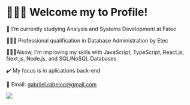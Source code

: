 # 🙅🏽‍♂️ Welcome my to Profile!

👋 I'm currently studying Analysis and Systems Development at Fatec

👨🏾‍🎓 Professional qualification in Database Administration by Etec

👨🏾‍💻Alsow, I'm improving my skills with JavaScript, TypeScript, React.js, Next.js, Node.js, and SQL/NoSQL Databases

✔️ My focus is in aplications back-end

📧 Email: gabriiel.rabeloo@gmail.com

[<img src="https://img.icons8.com/clouds/100/4a90e2/linkedin.png"/>](https://www.linkedin.com/in/gabriel-rabelo-bb14401b8/)
